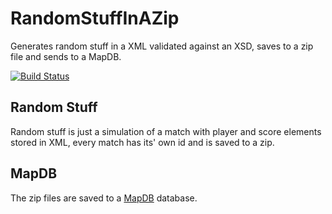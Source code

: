# RandomStuffInAZip
Generates random stuff in a XML validated against an XSD, saves to a zip file and sends to a MapDB.

[![Build Status](https://travis-ci.org/lcappuccio/RandomStuffInAZip.svg?branch=master)](https://travis-ci.org/lcappuccio/RandomStuffInAZip)

## Random Stuff
Random stuff is just a simulation of a match with player and score elements stored in XML, every match has its' own
id and is saved to a zip.

## MapDB
The zip files are saved to a [MapDB](http://www.mapdb.org) database.

